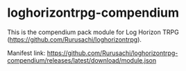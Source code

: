 # loghorizontrpg-compendium
 
This is the compendium pack module for Log Horizon TRPG (https://github.com/Rurusachi/loghorizontrpg).

Manifest link: https://github.com/Rurusachi/loghorizontrpg-compendium/releases/latest/download/module.json